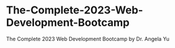 # The-Complete-2023-Web-Development-Bootcamp
The Complete 2023 Web Development Bootcamp by Dr. Angela Yu

